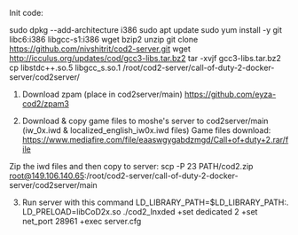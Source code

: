 Init code:

sudo dpkg --add-architecture i386
sudo apt update
sudo yum install -y git libc6:i386 libgcc-s1:i386 wget bzip2 unzip
git clone https://github.com/nivshitrit/cod2-server.git
wget http://icculus.org/updates/cod/gcc3-libs.tar.bz2
tar -xvjf gcc3-libs.tar.bz2
cp libstdc++.so.5 libgcc_s.so.1 /root/cod2-server/call-of-duty-2-docker-server/cod2server/

1) Download zpam (place in cod2server/main)
https://github.com/eyza-cod2/zpam3

2) Download & copy game files to moshe's server to cod2server/main (iw_0x.iwd & localized_english_iw0x.iwd files)
Game files download: https://www.mediafire.com/file/eaaswgygabdzmgd/Call+of+duty+2.rar/file

Zip the iwd files and then copy to server:
scp -P 23 PATH/cod2.zip root@149.106.140.65:/root/cod2-server/call-of-duty-2-docker-server/cod2server/main

3) Run server with this command
LD_LIBRARY_PATH=$LD_LIBRARY_PATH:. LD_PRELOAD=libCoD2x.so ./cod2_lnxded +set dedicated 2 +set net_port 28961 +exec server.cfg

